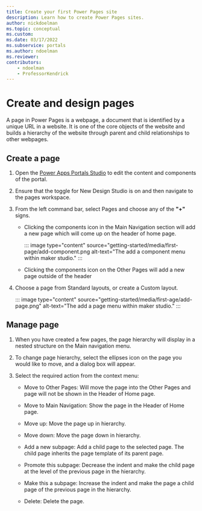 ```yaml
---
title: Create your first Power Pages site
description: Learn how to create Power Pages sites.
author: nickdoelman
ms.topic: conceptual
ms.custom: 
ms.date: 03/17/2022
ms.subservice: portals
ms.author: ndoelman 
ms.reviewer: 
contributors:
    - ndoelman
    - ProfessorKendrick
---
```


# Create and design pages 

A page in Power Pages is a webpage, a document that is identified by a unique URL in a website. It is one of the core objects of the website and builds a hierarchy of the website through parent and child relationships to other webpages.

## Create a page

1. Open the [Power Apps Portals Studio](https://docs.microsoft.com/en-us/powerapps/maker/portals/portal-designer-anatomy) to edit the content and components of the portal.

1. Ensure that the toggle for New Design Studio is on and then navigate to the pages workspace.  

1. From the left command bar, select Pages and choose any of the **"+"** signs.

    - Clicking the components icon in the Main Navigation section will add a new page which will come up on the header of home page.

        ::: image type="content" source="getting-started/media/first-page/add-component.png alt-text="The add a component menu within maker studio." :::

    - Clicking the components icon on the Other Pages will add a new page outside of the header

1. Choose a page from Standard layouts, or create a Custom layout.

    ::: image type="content" source="getting-started/media/first-age/add-page.png" alt-text="The add a page menu within maker studio." :::

## Manage page

1. When you have created a few pages, the page hierarchy will display in a nested structure on the Main navigation menu.

1. To change page hierarchy, select the ellipses icon on the page you would like to move, and a dialog box will appear.  

1. Select the required action from the context menu:

    - Move to Other Pages: Will move the page into the Other Pages and page will not be shown in the Header of Home page.

    - Move to Main Navigation: Show the page in the Header of Home page.

    - Move up: Move the page up in hierarchy.

    - Move down: Move the page down in hierarchy.

    - Add a new subpage: Add a child page to the selected page. The child page inherits the page template of its parent page.

    - Promote this subpage: Decrease the indent and make the child page at the level of the previous page in the hierarchy.

    - Make this a subpage: Increase the indent and make the page a child page of the previous page in the hierarchy.

    - Delete: Delete the page.

